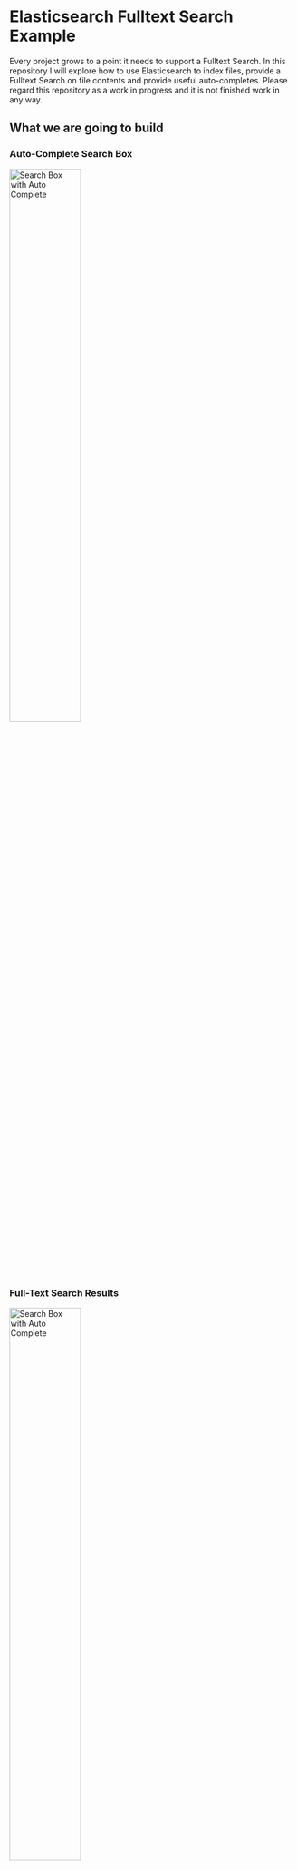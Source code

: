 # Elasticsearch Fulltext Search Example #

Every project grows to a point it needs to support a Fulltext Search. In this repository I will explore how to use Elasticsearch to index files, provide a Fulltext Search on file contents and provide useful auto-completes. Please regard this repository as a work in progress and it is not finished work in any way.

## What we are going to build ##

### Auto-Complete Search Box ###

<a href="https://raw.githubusercontent.com/bytefish/ElasticsearchFulltextExample/master/Screenshots/Frontend_Auto_Completion.png">
    <img src="https://raw.githubusercontent.com/bytefish/ElasticsearchFulltextExample/master/Screenshots/Frontend_Auto_Completion.png" alt="Search Box with Auto Complete" width="50%" />
</a>

### Full-Text Search Results ###

<a href="https://raw.githubusercontent.com/bytefish/ElasticsearchFulltextExample/master/Screenshots/Frontend_Search_Results.png">
    <img src="https://raw.githubusercontent.com/bytefish/ElasticsearchFulltextExample/master/Screenshots/Frontend_Search_Results.png" alt="Search Box with Auto Complete" width="50%" />
</a>

### Document Indexing ###

<a href="https://raw.githubusercontent.com/bytefish/ElasticsearchFulltextExample/master/Screenshots/Frontend_AddDocument.png">
    <img src="https://raw.githubusercontent.com/bytefish/ElasticsearchFulltextExample/master/Screenshots/Frontend_AddDocument.png" alt="Document Indexing Dialog" width="50%" />
</a>

### Document Status Tracking ###

<a href="https://raw.githubusercontent.com/bytefish/ElasticsearchFulltextExample/master/Screenshots/Frontend_DocumentStatus.png">
    <img src="https://raw.githubusercontent.com/bytefish/ElasticsearchFulltextExample/master/Screenshots/Frontend_DocumentStatus.png" alt="Document Indexing Dialog" width="50%" />
</a>

### Create Migrations ###


Then you can add migrations for your database like this:

```
PM> update-database
```
